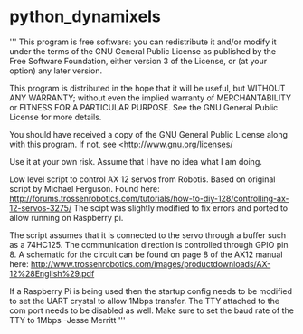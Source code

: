 python_dynamixels
=================

'''
This program is free software: you can redistribute it and/or modify it under the terms of the GNU General Public License as published by the Free Software Foundation, either version 3 of the License, or (at your option) any later version.

This program is distributed in the hope that it will be useful, but WITHOUT ANY WARRANTY; without even the implied warranty of MERCHANTABILITY or FITNESS FOR A PARTICULAR PURPOSE. See the GNU General Public License for more details.

You should have received a copy of the GNU General Public License along with this program. If not, see <http://www.gnu.org/licenses/

Use it at your own risk. Assume that I have no idea what I am doing.

Low level script to control AX 12 servos from Robotis. Based on original script
by Michael Ferguson. Found here:
http://forums.trossenrobotics.com/tutorials/how-to-diy-128/controlling-ax-12-servos-3275/
The scipt was slightly modified to fix errors and
ported to allow running on Raspberry pi.

The script assumes that it is connected to the servo through a buffer
such as a 74HC125. The communication direction is controlled through
GPIO pin 8.  A schematic for the circuit can be found on page 8 of
the AX12 manual here:
http://www.trossenrobotics.com/images/productdownloads/AX-12%28English%29.pdf



If a Raspberry Pi is being used then the startup config needs to be modified to
set the UART crystal to allow 1Mbps transfer. The TTY attached to the com
port needs to be disabled as well. Make sure to set the baud rate of
the TTY to 1Mbps
-Jesse Merritt
'''
